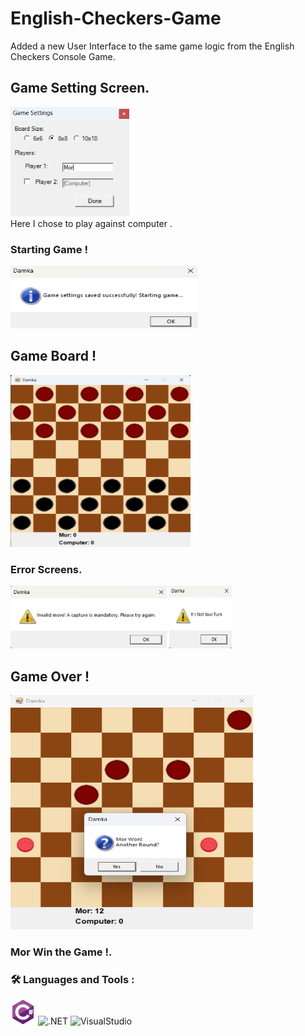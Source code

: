 # English-Checkers-Game
Added a new User Interface to the same game logic from the English Checkers Console Game.

<div>
   <h2> Game Setting Screen.</h2>   
<img 
    src="img/Initial Menu.png" 
    alt="Image Description"
    width="190" 
    height="175"
    title="Game Setting"
/>
   <br> Here I chose to play against computer .<br>
      <h3> Starting Game !</h3>   
<img 
    src="https://github.com/yaakov-koby-israeli/English-Checkers-Game/blob/main/img/Screenshot%202025-02-19%20122224.png" 
    alt="Image Description"
    width="300" 
    height="100"
    title="Game Starting"
/>   
<div/>

<div>
   <h2> Game Board !</h2>   
<img 
    src="img/Main board.png" 
    alt="Image Description"
    width="288" 
    height="275"
    title="Game Board"
/>
   <h3>Error Screens.</h3>   
<img 
    src="https://github.com/yaakov-koby-israeli/English-Checkers-Game/blob/main/img/Screenshot%202025-02-19%20122258.png" 
    alt="Image Description"
    width="250" 
    height="100"
    title="Invalid Move Error Screen"   
/>   
<img 
    src="https://github.com/yaakov-koby-israeli/English-Checkers-Game/blob/main/img/Screenshot%202025-02-19%20122307.png" 
    alt="Image Description"
    width="100" 
    height="100"
    title="Not You're Turn Error Screen"   
/>   
<div/>
 
<div>
   <h2> Game Over !</h2>   
<img 
    src="img/Win Screen.png" 
    alt="Image Description"
    width="388" 
    height="375"
    title="Game Board"
/>
   <h3>Mor Win the Game !.</h3>    
<div/>

### :hammer_and_wrench: Languages and Tools :
<div>
  <img 
    src="https://raw.githubusercontent.com/devicons/devicon/master/icons/csharp/csharp-original.svg" 
    alt="csharp" 
    width="40" 
    height="40" 
    title="C#" 
  /> 
   <img 
    src="https://images.sftcdn.net/images/t_app-icon-s/p/4e3ff2d9-a662-4bde-ae06-cdfbef05ac53/1647265468/dotnet-icon.png" 
    alt=".NET" 
    width="40" 
    height="40" 
    title=".NET" 
  />    
  <img 
    src="https://upload.wikimedia.org/wikipedia/commons/2/2c/Visual_Studio_Icon_2022.svg" 
    alt="VisualStudio" 
    width="40" 
    height="40" 
    title="Visual Studio 2022" 
  />    
<div/>
